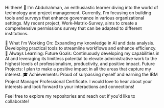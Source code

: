 Hi there! 👋
I'm Abdulrahman, an enthusiastic learner diving into the world of technology and project management. Currently, I'm focusing on building tools and surveys that enhance governance in various organizational settings. My recent project, Work-Matrix-Survey, aims to create a comprehensive permissions survey that can be adapted to different institutions.

🔭 What I'm Working On:
Expanding my knowledge in AI and data analysis.
Developing practical tools to streamline workflows and enhance efficiency.
🌱 Always Learning:
Future Goals: Continuously developing my capabilities in AI and leveraging its limitless potential to elevate administrative work to the highest levels of professionalism, productivity, and positive impact.
Future Projects: I plan to make a positive impact in all the areas that capture my interest.
🎓 Achievements:
Proud of surpassing myself and earning the IBM Project Manager Professional Certificate.
I would love to hear about your interests and look forward to your interactions and connections!

Feel free to explore my repositories and reach out if you'd like to collaborate!

